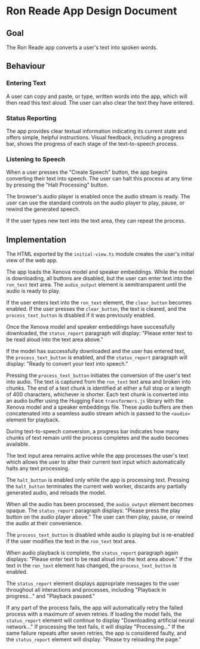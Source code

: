 ﻿# Ron Reade App Design Document

## Goal

The Ron Reade app converts a user's text into spoken words.

## Behaviour

### Entering Text

A user can copy and paste, or type, written words into the app, which will then read this text aloud. The user can also clear the text they have entered.

### Status Reporting

The app provides clear textual information indicating its current state and offers simple, helpful instructions. Visual feedback, including a progress bar, shows the progress of each stage of the text-to-speech process.

### Listening to Speech

When a user presses the "Create Speech" button, the app begins converting their text into speech. The user can halt this process at any time by pressing the "Halt Processing" button.

The browser's audio player is enabled once the audio stream is ready. The user can use the standard controls on the audio player to play, pause, or rewind the generated speech.

If the user types new text into the text area, they can repeat the process.

## Implementation

The HTML exported by the `initial-view.ts` module creates the user's initial view of the web app.

The app loads the Xenova model and speaker embeddings. While the model is downloading, all buttons are disabled, but the user can enter text into the `ron_text` text area. The `audio_output` element is semitransparent until the audio is ready to play.

If the user enters text into the `ron_text` element, the `clear_button` becomes enabled. If the user presses the `clear_button`, the text is cleared, and the `process_text_button` is disabled if it was previously enabled.

Once the Xenova model and speaker embeddings have successfully downloaded, the `status_report` paragraph will display: "Please enter text to be read aloud into the text area above."

If the model has successfully downloaded and the user has entered text, the `process_text_button` is enabled, and the `status_report` paragraph will display: "Ready to convert your text into speech."

Pressing the `process_text_button` initiates the conversion of the user's text into audio. The text is captured from the `ron_text` text area and broken into chunks. The end of a text chunk is identified at either a full stop or a length of 400 characters, whichever is shorter. Each text chunk is converted into an audio buffer using the Hugging Face `transformers.js` library with the Xenova model and a speaker embeddings file. These audio buffers are then concatenated into a seamless audio stream which is passed to the `<audio>` element for playback.

During text-to-speech conversion, a progress bar indicates how many chunks of text remain until the process completes and the audio becomes available.

The text input area remains active while the app processes the user's text which allows the user to alter their current text input which automatically halts any text processing. 

The `halt_button` is enabled only while the app is processing text. Pressing the `halt_button` terminates the current web worker, discards any partially generated audio, and reloads the model.

When all the audio has been processed, the `audio_output` element becomes opaque. The `status_report` paragraph displays: "Please press the play button on the audio player above." The user can then play, pause, or rewind the audio at their convenience.

The `process_text_button` is disabled while audio is playing but is re-enabled if the user modifies the text in the `ron_text` text area.

When audio playback is complete, the `status_report` paragraph again displays: "Please enter text to be read aloud into the text area above." If the text in the `ron_text` element has changed, the `process_text_button` is enabled.

The `status_report` element displays appropriate messages to the user throughout all interactions and processes, including "Playback in progress..." and "Playback paused."

If any part of the process fails, the app will automatically retry the failed process with a maximum of seven retries. If loading the model fails, the `status_report` element will continue to display "Downloading artificial neural network..." If processing the text fails, it will display "Processing..." If the same failure repeats after seven retries, the app is considered faulty, and the `status_report` element will display: "Please try reloading the page."
